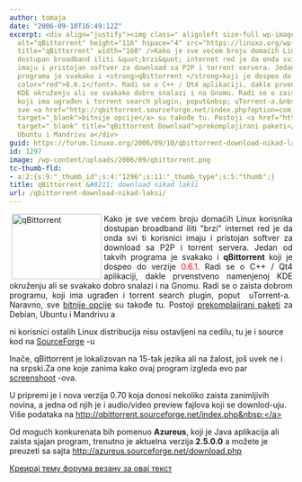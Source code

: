 ```yaml
---
author: tomaja
date: "2006-09-10T16:49:12Z"
excerpt: <div align="justify"><img class=" alignleft size-full wp-image-1296" align="left"
  alt="qBittorrent" height="116" hspace="4" src="https://linuxo.org/wp-content/uploads/2006/09/qbittorrent.png"
  title="qBittorrent" width="160" />Kako je sve većem broju domaćih Linux korisnika
  dostupan broadband iliti &quot;brzi&quot; internet red je da onda svi ti korisnici
  imaju i pristojan softver za download sa P2P i torrent servera. Jedan od takvih
  programa je svakako i <strong>qBittorrent </strong>koji je dospeo do verzije <font
  color="red">0.6.1</font>. Radi se o C++ / Qt4 aplikaciji, dakle prvenstveno namenjenoj
  KDE okruženju ali se svakako dobro snalazi i na Gnomu. Radi se o zaista dobrom programu,
  koji ima ugrađen i torrent search plugin, poput&nbsp; uTorrent-a.&nbsp; Naravno,
  sve <a href="http://qbittorrent.sourceforge.net/index.php?option=com_content&amp;task=view&amp;id=25"
  target="_blank">bitnije opcije</a> su takođe tu. Postoji <a href="http://qbittorrent.sourceforge.net/index.php?option=com_content&amp;task=view&amp;id=19&amp;Itemid=29"
  target="_blank" title="qBittorrent Download">prekomplajirani paketi</a> za Debian,
  Ubuntu i Mandrivu a</div>
guid: https://forum.linuxo.org/2006/09/10/qbittorrent-download-nikad-laksi/
id: 1297
image: /wp-content/uploads/2006/09/qbittorrent.png
tc-thumb-fld:
- a:2:{s:9:"_thumb_id";s:4:"1296";s:11:"_thumb_type";s:5:"thumb";}
title: qBittorrent &#8211; download nikad lakši
url: /qbittorrent-download-nikad-laksi/
---
```

<div align="justify">
  <img class=" alignleft size-full wp-image-1296" align="left" alt="qBittorrent" height="116" hspace="4" src="https://linuxo.org/wp-content/uploads/2006/09/qbittorrent.png" title="qBittorrent" width="160" />Kako je sve većem broju domaćih Linux korisnika dostupan broadband iliti "brzi" internet red je da onda svi ti korisnici imaju i pristojan softver za download sa P2P i torrent servera. Jedan od takvih programa je svakako i <strong>qBittorrent </strong>koji je dospeo do verzije <font color="red">0.6.1</font>. Radi se o C++ / Qt4 aplikaciji, dakle prvenstveno namenjenoj KDE okruženju ali se svakako dobro snalazi i na Gnomu. Radi se o zaista dobrom programu, koji ima ugrađen i torrent search plugin, poput&nbsp; uTorrent-a.&nbsp; Naravno, sve <a href="http://qbittorrent.sourceforge.net/index.php?option=com_content&task=view&id=25" target="_blank">bitnije opcije</a> su takođe tu. Postoji <a href="http://qbittorrent.sourceforge.net/index.php?option=com_content&task=view&id=19&Itemid=29" target="_blank" title="qBittorrent Download">prekomplajirani paketi</a> za Debian, Ubuntu i Mandrivu a
</div>

<!--break-->

ni korisnici ostalih Linux distribucija nisu ostavljeni na cedilu, tu je i source kod na <a href="http://qbittorrent.sourceforge.net/index.php?option=com_wrapper&Itemid=31" target="_blank">SourceForge</a> -u&nbsp;

Inače, qBittorrent je lokalizovan na 15-tak jezika ali na žalost, još uvek ne i na srpski.Za one koje zanima kako ovaj program izgleda evo par [screenshoot](http://qbittorrent.sourceforge.net/index.php?option=com_content&task=view&id=27&Itemid=32 "Screeshoots") -ova.

U pripremi je i nova verzija 0.70 koja donosi nekoliko zaista zanimljivih novina, a jedna od njih je i audio/video preview fajlova koji se downlod-uju. Više podataka na <a href="http://qbittorrent.sourceforge.net/index.php" target="_blank" title="qBittorrent home page">http://qbittorrent.sourceforge.net/index.php&nbsp;</a>

Od mogućh konkurenata bih pomenuo **Azureus**, koji je Java aplikacija ali zaista sjajan program, trenutno je aktuelna verzija **2.5.0.0** a možete je preuzeti sa sajta <a href="http://azureus.sourceforge.net/download.php" target="_blank" title="Azureus download">http://azureus.sourceforge.net/download.php</a>

[Креирај тему форума везану за овај текст](https://linuxo.org/nova-tema-na-forumu/?se_pid=1297)